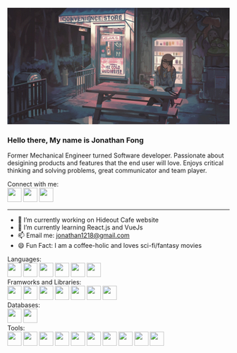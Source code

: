 [![Header](https://github.com/Jfong1218/Jfong1218/blob/main/convenience_store_by_klegs_dbvg1rq.jpg "Header")](https://github.com/Jfong1218)

### Hello there, My name is Jonathan Fong

Former Mechanical Engineer turned Software developer. Passionate about desigining products and features that the end user will love. Enjoys critical thinking and solving problems, great communicator and team player.

Connect with me:</br>
<a href="https://www.linkedin.com/in/jonathan-fong-9a9b80148/"><img height="32" width="32" src="https://user-images.githubusercontent.com/109251936/200982277-ce033c2e-289c-437b-bc69-6c285ddc77ca.png" /></a>
<a href="https://www.github.com/jfong1218"><img height="32" width="32" src="https://user-images.githubusercontent.com/109251936/200982469-b2b25cdb-f9b7-48a7-a54b-3739d7e73cbc.png" /></a>
<a href="https://leetcode.com/jonathan1218/"><img height="32" width="32" src="https://cdn.iconscout.com/icon/free/png-256/leetcode-3628885-3030025.png" /></a>
_____________________________________________________________________________________________________________________________________________________
- 🔭 I’m currently working on Hideout Cafe website
- 🌱 I’m currently learning React.js and VueJs
- 📫 Email me: jonathan1218@gmail.com
- 😄 Fun Fact: I am a coffee-holic and loves sci-fi/fantasy movies

Languages:</br>
<img height="32" width="32" src="https://user-images.githubusercontent.com/109251936/200984837-909bac3c-7f4d-48f9-ac2d-7655ff7cf74e.png"/>
<img height="32" width="32" src="https://user-images.githubusercontent.com/109251936/200984571-029b66b7-2e0c-493e-b610-c02b0e8bf8a9.png"/>
<img height="32" width="32" src="https://user-images.githubusercontent.com/109251936/200984919-fd8360ec-2960-4f53-b80d-03295b7725c9.png"/>
<img height="32" width="32" src="https://user-images.githubusercontent.com/109251936/200985086-7bbdc673-ddb1-4369-83de-0642876408c0.png"/>
<img height="32" width="32" src="https://user-images.githubusercontent.com/109251936/200985252-e1bed753-55ff-4a94-8949-568841bb0361.png"/>
<img height="32" width="32" src="https://user-images.githubusercontent.com/109251936/200985387-fd3c145b-949f-442f-994c-c2239ae635e2.png"/>
</br>
Framworks and Libraries: </br>
<img height="32" width="32" src="https://banner2.cleanpng.com/20180508/qyw/kisspng-flask-python-web-framework-web-application-tutoria-5af1dbb70b6430.1030595115257998630467.jpg"/>
<img height="32" width="32" src="https://quintagroup.com/cms/python/images/jinja2.png/@@images/919c2c3d-5b4e-4650-943a-b0df263f851b.png"/>
<img height="32" width="32" src="https://camo.githubusercontent.com/bec2c92468d081617cb3145a8f3d8103e268bca400f6169c3a68dc66e05c971e/68747470733a2f2f76352e676574626f6f7473747261702e636f6d2f646f63732f352e302f6173736574732f6272616e642f626f6f7473747261702d6c6f676f2d736861646f772e706e67"/>
<img height="32" width="32" src="https://seeklogo.com/images/J/jquery-logo-CFE6ECE363-seeklogo.com.png"/>
<img height="32" width="32" src="https://cdn-icons-png.flaticon.com/512/1183/1183672.png"/>
<img height="32" width="32" src="https://ih1.redbubble.net/image.438908244.6144/st,small,507x507-pad,600x600,f8f8f8.u2.jpg"/>
<img height="32" width="32" src="https://spring.io/images/favicon-9d25009f65637a49ac8d91eb1cf7b75e.ico"/>
</br>
Databases:</br>
<img height="32" width="32" src="https://www.freepnglogos.com/uploads/logo-mysql-png/logo-mysql-mysql-logo-png-images-are-download-crazypng-21.png"/>
<img height="32" width="32" src="https://res.cloudinary.com/crunchbase-production/image/upload/c_lpad,h_170,w_170,f_auto,b_white,q_auto:eco,dpr_1/erkxwhl1gd48xfhe2yld"/>
</br>
Tools: </br>
<img height="32" width="32" src="https://www.w3schools.com/whatis/img_ajax.jpg"/>
<img height="32" width="32" src="https://cdn-icons-png.flaticon.com/512/136/136525.png"/>
<img height="32" width="32" src="https://webdevolutions.blob.core.windows.net/blog/2013/02/MySQLWorkbench.png"/>
<img height="32" width="32" src="https://cdn-icons-png.flaticon.com/512/4494/4494740.png"/>
<img height="32" width="32" src="https://cdn-icons-png.flaticon.com/512/733/733553.png"/>
<img height="32" width="32" src="https://res.cloudinary.com/practicaldev/image/fetch/s--RK-AgEnh--/c_imagga_scale,f_auto,fl_progressive,h_900,q_auto,w_1600/https://dev-to-uploads.s3.amazonaws.com/i/1s3bedypkt7zm8maikzg.png"/>
<img height="32" width="32" src="https://www.tlane.dev/static/media/bcrypt.a24335f0.png"/>
<img height="32" width="32" src="https://upload.wikimedia.org/wikipedia/commons/thumb/9/9a/Visual_Studio_Code_1.35_icon.svg/2048px-Visual_Studio_Code_1.35_icon.svg.png"/>
<img height="32" width="32" src="https://user-images.githubusercontent.com/11943860/46922529-b28cdc80-cfe0-11e8-9aec-0091161d3599.png"/>
<img height="32" width="32" src="https://user-images.githubusercontent.com/7853266/44114706-9c72dd08-9fd1-11e8-8d9d-6d9d651c75ad.png"/>


<!--
**Jfong1218/Jfong1218** is a ✨ _special_ ✨ repository because its `README.md` (this file) appears on your GitHub profile.

Here are some ideas to get you started:

- 🔭 I’m currently working on ...
- 🌱 I’m currently learning ...
- 👯 I’m looking to collaborate on ...
- 🤔 I’m looking for help with ...
- 💬 Ask me about ...
- 📫 How to reach me: ...
- 😄 Pronouns: ...
- ⚡ Fun fact: ...
-->
